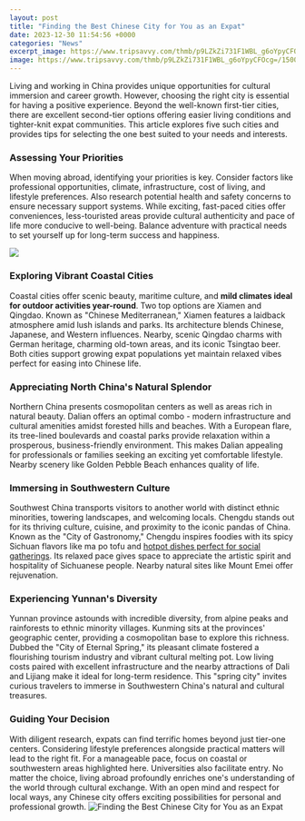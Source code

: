 ```yaml
---
layout: post
title: "Finding the Best Chinese City for You as an Expat"
date: 2023-12-30 11:54:56 +0000
categories: "News"
excerpt_image: https://www.tripsavvy.com/thmb/p9LZkZi731F1WBL_g6oYpyCFOcg=/1500x1000/filters:no_upscale():max_bytes(150000):strip_icc()/Shanghai-5a824654875db90037d7834a.jpg
image: https://www.tripsavvy.com/thmb/p9LZkZi731F1WBL_g6oYpyCFOcg=/1500x1000/filters:no_upscale():max_bytes(150000):strip_icc()/Shanghai-5a824654875db90037d7834a.jpg
---
```


Living and working in China provides unique opportunities for cultural immersion and career growth. However, choosing the right city is essential for having a positive experience. Beyond the well-known first-tier cities, there are excellent second-tier options offering easier living conditions and tighter-knit expat communities. This article explores five such cities and provides tips for selecting the one best suited to your needs and interests.
### Assessing Your Priorities 
When moving abroad, identifying your priorities is key. Consider factors like professional opportunities, climate, infrastructure, cost of living, and lifestyle preferences. Also research potential health and safety concerns to ensure necessary support systems. While exciting, fast-paced cities offer conveniences, less-touristed areas provide cultural authenticity and pace of life more conducive to well-being. Balance adventure with practical needs to set yourself up for long-term success and happiness.

![](https://awayandfar.com/wp-content/uploads/2019/01/Shanghai.jpg)
### Exploring Vibrant Coastal Cities
Coastal cities offer scenic beauty, maritime culture, and **mild climates ideal for outdoor activities year-round**. Two top options are Xiamen and Qingdao. Known as "Chinese Mediterranean," Xiamen features a laidback atmosphere amid lush islands and parks. Its architecture blends Chinese, Japanese, and Western influences. Nearby, scenic Qingdao charms with German heritage, charming old-town areas, and its iconic Tsingtao beer. Both cities support growing expat populations yet maintain relaxed vibes perfect for easing into Chinese life.
### Appreciating North China's Natural Splendor  
Northern China presents cosmopolitan centers as well as areas rich in natural beauty. Dalian offers an optimal combo - modern infrastructure and cultural amenities amidst forested hills and beaches. With a European flare, its tree-lined boulevards and coastal parks provide relaxation within a prosperous, business-friendly environment. This makes Dalian appealing for professionals or families seeking an exciting yet comfortable lifestyle. Nearby scenery like Golden Pebble Beach enhances quality of life.
### Immersing in Southwestern Culture
Southwest China transports visitors to another world with distinct ethnic minorities, towering landscapes, and welcoming locals. Chengdu stands out for its thriving culture, cuisine, and proximity to the iconic pandas of China. Known as the "City of Gastronomy," Chengdu inspires foodies with its spicy Sichuan flavors like ma po tofu and [hotpot dishes perfect for social gatherings](https://ustoday.github.io/2024-01-09-la-maur-xe9tanie-romaine/). Its relaxed pace gives space to appreciate the artistic spirit and hospitality of Sichuanese people. Nearby natural sites like Mount Emei offer rejuvenation. 
### Experiencing Yunnan's Diversity
Yunnan province astounds with incredible diversity, from alpine peaks and rainforests to ethnic minority villages. Kunming sits at the provinces' geographic center, providing a cosmopolitan base to explore this richness. Dubbed the "City of Eternal Spring," its pleasant climate fostered a flourishing tourism industry and vibrant cultural melting pot. Low living costs paired with excellent infrastructure and the nearby attractions of Dali and Lijiang make it ideal for long-term residence. This "spring city" invites curious travelers to immerse in Southwestern China's natural and cultural treasures.
### Guiding Your Decision
With diligent research, expats can find terrific homes beyond just tier-one centers. Considering lifestyle preferences alongside practical matters will lead to the right fit. For a manageable pace, focus on coastal or southwestern areas highlighted here. Universities also facilitate entry. No matter the choice, living abroad profoundly enriches one's understanding of the world through cultural exchange. With an open mind and respect for local ways, any Chinese city offers exciting possibilities for personal and professional growth.
![Finding the Best Chinese City for You as an Expat](https://www.tripsavvy.com/thmb/p9LZkZi731F1WBL_g6oYpyCFOcg=/1500x1000/filters:no_upscale():max_bytes(150000):strip_icc()/Shanghai-5a824654875db90037d7834a.jpg)
